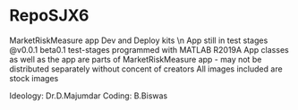 # RepoSJX6
MarketRiskMeasure app Dev and Deploy kits \n
App still in test stages @v0.0.1 beta0.1 test-stages
programmed with MATLAB R2019A
App classes as well as the app are parts of MarketRiskMeasure app - may not be distributed separately without concent of creators 
All images included are stock images 

Ideology: Dr.D.Majumdar
Coding: B.Biswas


